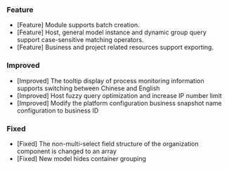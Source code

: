 ### Feature

- [Feature] Module supports batch creation.
- [Feature] Host, general model instance and dynamic group query support case-sensitive matching operators.
- [Feature] Business and project related resources support exporting.

### Improved

- [Improved] The tooltip display of process monitoring information supports switching between Chinese and English
- [Improved] Host fuzzy query optimization and increase IP number limit
- [Improved] Modify the platform configuration business snapshot name configuration to business ID

### Fixed

- [Fixed] The non-multi-select field structure of the organization component is changed to an array
- [Fixed] New model hides container grouping
